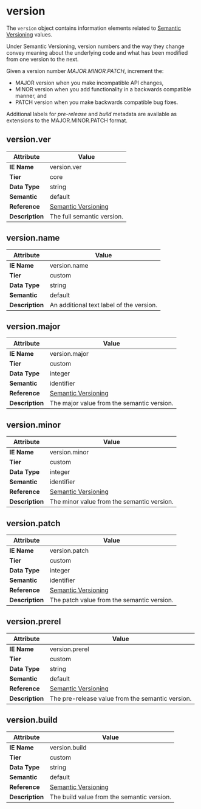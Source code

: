 # version

The `version` object contains information elements related to [Semantic Versioning](https://semver.org/) values.

Under Semantic Versioning, version numbers and the way they change convey meaning about the underlying code and what has been modified from one version to the next.

Given a version number *MAJOR.MINOR.PATCH*, increment the:

- MAJOR version when you make incompatible API changes,
- MINOR version when you add functionality in a backwards compatible manner, and
- PATCH version when you make backwards compatible bug fixes.

Additional labels for *pre-release* and *build* metadata are available as extensions to the MAJOR.MINOR.PATCH format.

## version.ver

Attribute | Value
--- | ---
**IE Name** | version.ver
**Tier** | core
**Data Type** | string
**Semantic** | default
**Reference** | [Semantic Versioning](https://semver.org/)
**Description** | The full semantic version.

## version.name

Attribute | Value
--- | ---
**IE Name** | version.name
**Tier** | custom
**Data Type** | string
**Semantic** | default
**Description** | An additional text label of the version.

## version.major

Attribute | Value
--- | ---
**IE Name** | version.major
**Tier** | custom
**Data Type** | integer
**Semantic** | identifier
**Reference** | [Semantic Versioning](https://semver.org/)
**Description** | The major value from the semantic version.

## version.minor

Attribute | Value
--- | ---
**IE Name** | version.minor
**Tier** | custom
**Data Type** | integer
**Semantic** | identifier
**Reference** | [Semantic Versioning](https://semver.org/)
**Description** | The minor value from the semantic version.

## version.patch

Attribute | Value
--- | ---
**IE Name** | version.patch
**Tier** | custom
**Data Type** | integer
**Semantic** | identifier
**Reference** | [Semantic Versioning](https://semver.org/)
**Description** | The patch value from the semantic version.

## version.prerel

Attribute | Value
--- | ---
**IE Name** | version.prerel
**Tier** | custom
**Data Type** | string
**Semantic** | default
**Reference** | [Semantic Versioning](https://semver.org/)
**Description** | The pre-release value from the semantic version.

## version.build

Attribute | Value
--- | ---
**IE Name** | version.build
**Tier** | custom
**Data Type** | string
**Semantic** | default
**Reference** | [Semantic Versioning](https://semver.org/)
**Description** | The build value from the semantic version.
